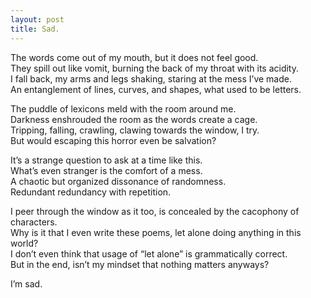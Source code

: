 ```yaml
---
layout: post
title: Sad.
---
```

The words come out of my mouth, but it does not feel good. <br>
They spill out like vomit, burning the back of my throat with its acidity. <br>
I fall back, my arms and legs shaking, staring at the mess I’ve made. <br>
An entanglement of lines, curves, and shapes, what used to be letters.

The puddle of lexicons meld with the room around me. <br>
Darkness enshrouded the room as the words create a cage. <br>
Tripping, falling, crawling, clawing towards the window, I try. <br>
But would escaping this horror even be salvation?

It’s a strange question to ask at a time like this. <br>
What’s even stranger is the comfort of a mess. <br>
A chaotic but organized dissonance of randomness. <br>
Redundant redundancy with repetition.

I peer through the window as it too, is concealed by the cacophony of characters. <br>
Why is it that I even write these poems, let alone doing anything in this world? <br>
I don’t even think that usage of “let alone” is grammatically correct. <br>
But in the end, isn’t my mindset that nothing matters anyways?

I’m sad.
